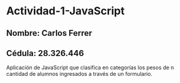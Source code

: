# Actividad-1-JavaScript
## Nombre: Carlos Ferrer
## Cédula: 28.326.446
Aplicación de JavaScript que clasifica en categorías los pesos de n cantidad de alumnos ingresados a través de un formulario.
